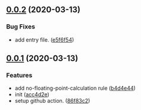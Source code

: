 ## [0.0.2](https://github.com/richlab/eslint-plugin-financial/compare/v0.0.1...v0.0.2) (2020-03-13)


### Bug Fixes

* add entry file. ([e5f6f54](https://github.com/richlab/eslint-plugin-financial/commit/e5f6f547bd05741b29fa253fe28456d9ba76d02e))



## [0.0.1](https://github.com/richlab/eslint-plugin-financial/compare/acc4d2e02ebc9fae58ddbb820018787df80b3625...v0.0.1) (2020-03-13)


### Features

* add no-floating-point-calculation rule ([b4d4e44](https://github.com/richlab/eslint-plugin-financial/commit/b4d4e44dfc85b2b0780447cf292ef7d2cc4a01c6))
* init ([acc4d2e](https://github.com/richlab/eslint-plugin-financial/commit/acc4d2e02ebc9fae58ddbb820018787df80b3625))
* setup github action. ([86f83c2](https://github.com/richlab/eslint-plugin-financial/commit/86f83c28181210949498721b0e75b15a086548c1))



